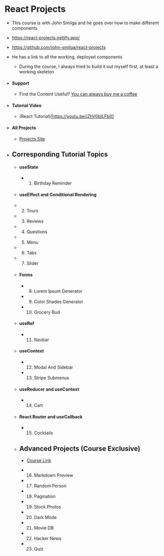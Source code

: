 # React Projects

-   This course is with John Smilga and he goes over how to make different components
-   https://react-projects.netlify.app/
-   https://github.com/john-smilga/react-projects
-   He has a link to all the working, deployed components
    -   During the course, I always tried to build it out myself first, at least a working skeleton
-   #### Support

    -   Find the Content Useful? [You can always buy me a coffee](https://www.buymeacoffee.com/johnsmilga)

-   #### Tutorial Video

    -   (React Tutorial)[https://youtu.be/iZhV0bILFb0]

-   #### All Projects

    -   [Projects Site](https://react-projects.netlify.app/)

-   ## Corresponding Tutorial Topics

    -   #### useState

        -   1. Birthday Reminder

    -   #### useEffect and Conditional Rendering

    -   2. Tours
    -   3. Reviews
    -   4. Questions
    -   5. Menu
    -   6. Tabs
    -   7. Slider

    -   #### Forms

        -   8. Lorem Ipsum Generator
        -   9. Color Shades Generator
        -   10. Grocery Bud

    -   #### useRef

        -   11. Navbar

    -   #### useContext

        -   12. Modal And Sidebar
        -   13. Stripe Submenus

    -   #### useReducer and useContext

        -   14. Cart

    -   #### React Router and useCallback

        -   15. Cocktails

    -   ## Advanced Projects (Course Exclusive)

        -   [Course Link](https://www.udemy.com/course/react-tutorial-and-projects-course/?couponCode=REACT-OCT)

        -   16. Markdown Preview
        -   17. Random Person
        -   18. Pagination
        -   19. Stock Photos
        -   20. Dark Mode
        -   21. Movie DB
        -   22. Hacker News
        -   23. Quiz
